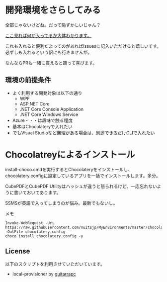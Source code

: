 # 開発環境をさらしてみる

全部じゃないけどね。だって恥ずかしいじゃん？

[ここ見れば何が入ってるか大体わかります。](https://github.com/nuitsjp/MyEnvironments/blob/master/chocolatery.config)

これも入れると便利だよってのがあればIssuesに記入いただけると嬉しいです。必ずしも入れるという訳にも行きませんが。

なんならPRも一緒に貰えると踊って喜びます。

## 環境の前提条件

- よく利用する開発対象は以下の通り
    - WPF
    - ASP.NET Core
    - .NET Core Console Application
    - .NET Core Windows Service
- Azure・・・は趣味で触る程度
- 基本はChocolateryで入れたい
- でもVisual Studioなど無理がある場合は、別途できるだけCLIで入れたい
# Chocolatreyによるインストール

install-choco.cmdを実行するとChocolateryをインストールし、chocolatery.configに設定しているアプリを一括でインストールします。多分。

CubePDFとCubePDF Utilityはハッシュが違うと怒られるけど、一応忘れないように書いておいてあります。

SSMSが英語で入ってしまうのが悩み。最新でもないし。

メモ

```pwsh
Invoke-WebRequest -Uri https://raw.githubusercontent.com/nuitsjp/MyEnvironments/master/chocolatery.config -OutFile chocolatery.config
choco install chocolatery.config -y
```

## License

以下のスクリプトを利用させていただいています。

- local-provisioner by [guitarrapc](https://github.com/guitarrapc/local-provisioner)